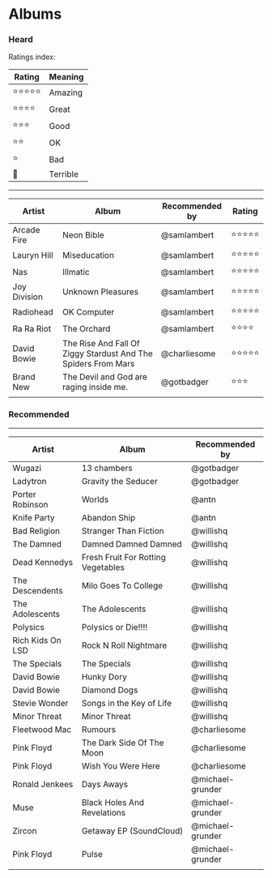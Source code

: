 # Albums

### Heard

Ratings index:

| Rating | Meaning |
|---|---|
| :star::star::star::star::star: | Amazing |
| :star::star::star::star: | Great |
| :star::star::star: | Good |
| :star::star: | OK |
| :star: | Bad |
| :hankey: | Terrible|


----------
| Artist  | Album  | Recommended by | Rating   |
|---|---|---|---|
|  Arcade Fire | Neon Bible  |  @samlambert | :star::star::star::star::star:|
|  Lauryn Hill | Miseducation  |  @samlambert | :star::star::star::star::star:|
|  Nas | Illmatic  |  @samlambert | :star::star::star::star::star:|
|  Joy Division | Unknown Pleasures  |  @samlambert | :star::star::star::star::star:|
|  Radiohead | OK Computer  |  @samlambert | :star::star::star::star::star:|
|  Ra Ra Riot | The Orchard  |  @samlambert | :star::star::star::star:|
| David Bowie | The Rise And Fall Of Ziggy Stardust And The Spiders From Mars | @charliesome | :star::star::star::star::star:|
| Brand New  |  The Devil and God are raging inside me. |  @gotbadger | :star::star::star: |
|   |   |   |

### Recommended
----------
| Artist  | Album  | Recommended by |
|---|---|---|
| Wugazi | 13 chambers | @gotbadger |
| Ladytron | Gravity the Seducer | @gotbadger |
| Porter Robinson | Worlds | @antn |
| Knife Party | Abandon Ship | @antn |
| Bad Religion | Stranger Than Fiction | @willishq |
| The Damned | Damned Damned Damned | @willishq |
| Dead Kennedys | Fresh Fruit For Rotting Vegetables | @willishq |
| The Descendents | Milo Goes To College | @willishq |
| The Adolescents | The Adolescents | @willishq |
| Polysics | Polysics or Die!!!! | @willishq |
| Rich Kids On LSD | Rock N Roll Nightmare | @willishq |
| The Specials | The Specials | @willishq |
| David Bowie | Hunky Dory | @willishq |
| David Bowie | Diamond Dogs | @willishq |
| Stevie Wonder | Songs in the Key of Life | @willishq |
| Minor Threat | Minor Threat | @willishq |
| Fleetwood Mac | Rumours | @charliesome |
| Pink Floyd | The Dark Side Of The Moon | @charliesome |
| Pink Floyd | Wish You Were Here | @charliesome |
| Ronald Jenkees | Days Aways | @michael-grunder |
| Muse | Black Holes And Revelations | @michael-grunder |
| Zircon | Getaway EP (SoundCloud) | @michael-grunder |
| Pink Floyd | Pulse | @michael-grunder |
| | |
